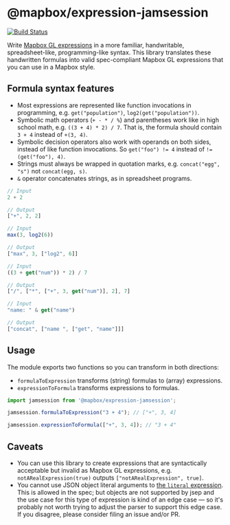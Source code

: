 # @mapbox/expression-jamsession

[![Build Status](https://travis-ci.com/mapbox/expression-jamsession.svg?token=SEyDg5xudiyx521kB7Cy&branch=master)](https://travis-ci.com/mapbox/expression-jamsession)

Write [Mapbox GL expressions](https://www.mapbox.com/mapbox-gl-js/style-spec/#expressions) in a more familiar, handwritable, spreadsheet-like, programming-like syntax.
This library translates these handwritten formulas into valid spec-compliant Mapbox GL expressions that you can use in a Mapbox style.


## Formula syntax features

- Most expressions are represented like function invocations in programming, e.g. `get("population")`, `log2(get("population"))`.
- Symbolic math operators (`+ - * / %`) and parentheses work like in high school math, e.g. `((3 + 4) * 2) / 7`.
  That is, the formula should contain `3 + 4` instead of `+(3, 4)`.
- Symbolic decision operators also work with operands on both sides, instead of like function invocations.
  So `get("foo") != 4` instead of `!=(get("foo"), 4)`.
- Strings must always be wrapped in quotation marks, e.g. `concat("egg", "s")` not `concat(egg, s)`.
- `&` operator concatenates strings, as in spreadsheet programs.

```js
// Input
2 + 2

// Output
["+", 2, 2]
```

```js
// Input
max(3, log2(6))

// Output
["max", 3, ["log2", 6]]
```

```js
// Input
((3 + get("num")) * 2) / 7

// Output
["/", ["*", ["+", 3, get("num")], 2], 7]
```

```js
// Input
"name: " & get("name")

// Output
["concat", ["name ", ["get", "name"]]]
```

## Usage

The module exports two functions so you can transform in both directions:

- `formulaToExpression` transforms (string) formulas to (array) expressions.
- `expressionToFormula` transforms expressions to formulas.

```js
import jamsession from '@mapbox/expression-jamsession';

jamsession.formulaToExpression("3 + 4"); // ["+", 3, 4]

jamsession.expressionToFormula(["+", 3, 4]); // "3 + 4"
```

## Caveats

- You can use this library to create expressions that are syntactically acceptable but invalid as Mapbox GL expressions, e.g. `notARealExpression(true)` outputs `["notARealExpression", true]`.
- You cannot use JSON object literal arguments to [the `literal` expression](https://www.mapbox.com/mapbox-gl-js/style-spec/#expressions-types-literal).
  This is allowed in the spec; but objects are not supported by jsep and the use case for this type of expression is kind of an edge case — so it's probably not worth trying to adjust the parser to support this edge case.
  If you disagree, please consider filing an issue and/or PR.
